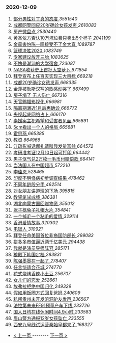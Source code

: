 ### 2020-12-09 
1. [ 部分男性对丁真的态度 ](https://s.weibo.com/weibo?q=%23%E9%83%A8%E5%88%86%E7%94%B7%E6%80%A7%E5%AF%B9%E4%B8%81%E7%9C%9F%E7%9A%84%E6%80%81%E5%BA%A6%23&Refer=top) *3551540*
1. [ 成都网警回应20岁确诊女孩发声 ](https://s.weibo.com/weibo?q=%23%E6%88%90%E9%83%BD%E7%BD%91%E8%AD%A6%E5%9B%9E%E5%BA%9420%E5%B2%81%E7%A1%AE%E8%AF%8A%E5%A5%B3%E5%AD%A9%E5%8F%91%E5%A3%B0%23&Refer=top) *2610083*
1. [ 房产微盘点 ](https://s.weibo.com/weibo?q=%E6%88%BF%E4%BA%A7%E5%BE%AE%E7%9B%98%E7%82%B9&Refer=top) *2530440*
1. [ 黄圣依方否认10万坑位费只卖出5个杯子 ](https://s.weibo.com/weibo?q=%23%E9%BB%84%E5%9C%A3%E4%BE%9D%E6%96%B9%E5%90%A6%E8%AE%A410%E4%B8%87%E5%9D%91%E4%BD%8D%E8%B4%B9%E5%8F%AA%E5%8D%96%E5%87%BA5%E4%B8%AA%E6%9D%AF%E5%AD%90%23&Refer=top) *2041199*
1. [ 金晨害怕陈一鸣接受不了金大喜 ](https://s.weibo.com/weibo?q=%23%E9%87%91%E6%99%A8%E5%AE%B3%E6%80%95%E9%99%88%E4%B8%80%E9%B8%A3%E6%8E%A5%E5%8F%97%E4%B8%8D%E4%BA%86%E9%87%91%E5%A4%A7%E5%96%9C%23&Refer=top) *1089787*
1. [ 篮球决胜2020 ](https://s.weibo.com/weibo?q=%23%E7%AF%AE%E7%90%83%E5%86%B3%E8%83%9C2020%23&Refer=top) *1083749*
1. [ 专家建议放开三胎 ](https://s.weibo.com/weibo?q=%23%E4%B8%93%E5%AE%B6%E5%BB%BA%E8%AE%AE%E6%94%BE%E5%BC%80%E4%B8%89%E8%83%8E%23&Refer=top) *1083625*
1. [ 不愧是潮汕的大学宿舍 ](https://s.weibo.com/weibo?q=%23%E4%B8%8D%E6%84%A7%E6%98%AF%E6%BD%AE%E6%B1%95%E7%9A%84%E5%A4%A7%E5%AD%A6%E5%AE%BF%E8%88%8D%23&Refer=top) *723087*
1. [ NASA收获史上首批太空萝卜 ](https://s.weibo.com/weibo?q=NASA%E6%94%B6%E8%8E%B7%E5%8F%B2%E4%B8%8A%E9%A6%96%E6%89%B9%E5%A4%AA%E7%A9%BA%E8%90%9D%E5%8D%9C&Refer=top) *671854*
1. [ 拜登宣布上任百天实现三大目标 ](https://s.weibo.com/weibo?q=%23%E6%8B%9C%E7%99%BB%E5%AE%A3%E5%B8%83%E4%B8%8A%E4%BB%BB%E7%99%BE%E5%A4%A9%E5%AE%9E%E7%8E%B0%E4%B8%89%E5%A4%A7%E7%9B%AE%E6%A0%87%23&Refer=top) *669218*
1. [ 成都20岁确诊女孩发声 ](https://s.weibo.com/weibo?q=%23%E6%88%90%E9%83%BD20%E5%B2%81%E7%A1%AE%E8%AF%8A%E5%A5%B3%E5%AD%A9%E5%8F%91%E5%A3%B0%23&Refer=top) *668335*
1. [ 金莎被耿斯汉写的歌感动哭了 ](https://s.weibo.com/weibo?q=%23%E9%87%91%E8%8E%8E%E8%A2%AB%E8%80%BF%E6%96%AF%E6%B1%89%E5%86%99%E7%9A%84%E6%AD%8C%E6%84%9F%E5%8A%A8%E5%93%AD%E4%BA%86%23&Refer=top) *667499*
1. [ 房子塌了 无人伤亡 ](https://s.weibo.com/weibo?q=%E6%88%BF%E5%AD%90%E5%A1%8C%E4%BA%86%20%E6%97%A0%E4%BA%BA%E4%BC%A4%E4%BA%A1&Refer=top) *667316*
1. [ 天官赐福影视化 ](https://s.weibo.com/weibo?q=%E5%A4%A9%E5%AE%98%E8%B5%90%E7%A6%8F%E5%BD%B1%E8%A7%86%E5%8C%96&Refer=top) *666981*
1. [ 隔离期满近1月后再确诊 ](https://s.weibo.com/weibo?q=%23%E9%9A%94%E7%A6%BB%E6%9C%9F%E6%BB%A1%E8%BF%911%E6%9C%88%E5%90%8E%E5%86%8D%E7%A1%AE%E8%AF%8A%23&Refer=top) *666772*
1. [ 央视起底网络占卜 ](https://s.weibo.com/weibo?q=%23%E5%A4%AE%E8%A7%86%E8%B5%B7%E5%BA%95%E7%BD%91%E7%BB%9C%E5%8D%A0%E5%8D%9C%23&Refer=top) *666170*
1. [ 素媛案主犯希望和受害者见面 ](https://s.weibo.com/weibo?q=%23%E7%B4%A0%E5%AA%9B%E6%A1%88%E4%B8%BB%E7%8A%AF%E5%B8%8C%E6%9C%9B%E5%92%8C%E5%8F%97%E5%AE%B3%E8%80%85%E8%A7%81%E9%9D%A2%23&Refer=top) *665891*
1. [ 5cm看出一个人的格局 ](https://s.weibo.com/weibo?q=%235cm%E7%9C%8B%E5%87%BA%E4%B8%80%E4%B8%AA%E4%BA%BA%E7%9A%84%E6%A0%BC%E5%B1%80%23&Refer=top) *665681*
1. [ 霍思燕 ](https://s.weibo.com/weibo?q=%E9%9C%8D%E6%80%9D%E7%87%95&Refer=top) *665385*
1. [ 教资 ](https://s.weibo.com/weibo?q=%E6%95%99%E8%B5%84&Refer=top) *664966*
1. [ 江疏影喊话娜扎请叫我发量富翁 ](https://s.weibo.com/weibo?q=%23%E6%B1%9F%E7%96%8F%E5%BD%B1%E5%96%8A%E8%AF%9D%E5%A8%9C%E6%89%8E%E8%AF%B7%E5%8F%AB%E6%88%91%E5%8F%91%E9%87%8F%E5%AF%8C%E7%BF%81%23&Refer=top) *664572*
1. [ 考研准考证12月10日起可打印 ](https://s.weibo.com/weibo?q=%23%E8%80%83%E7%A0%94%E5%87%86%E8%80%83%E8%AF%8112%E6%9C%8810%E6%97%A5%E8%B5%B7%E5%8F%AF%E6%89%93%E5%8D%B0%23&Refer=top) *664442*
1. [ 男子怄气兑2万枚一毛币付赔偿款 ](https://s.weibo.com/weibo?q=%23%E7%94%B7%E5%AD%90%E6%80%84%E6%B0%94%E5%85%912%E4%B8%87%E6%9E%9A%E4%B8%80%E6%AF%9B%E5%B8%81%E4%BB%98%E8%B5%94%E5%81%BF%E6%AC%BE%23&Refer=top) *664141*
1. [ 当法国人在中国超市 ](https://s.weibo.com/weibo?q=%23%E5%BD%93%E6%B3%95%E5%9B%BD%E4%BA%BA%E5%9C%A8%E4%B8%AD%E5%9B%BD%E8%B6%85%E5%B8%82%23&Refer=top) *572210*
1. [ 李佳恩 ](https://s.weibo.com/weibo?q=%E6%9D%8E%E4%BD%B3%E6%81%A9&Refer=top) *528465*
1. [ 印度不明怪病初步调查结果 ](https://s.weibo.com/weibo?q=%23%E5%8D%B0%E5%BA%A6%E4%B8%8D%E6%98%8E%E6%80%AA%E7%97%85%E5%88%9D%E6%AD%A5%E8%B0%83%E6%9F%A5%E7%BB%93%E6%9E%9C%23&Refer=top) *478462*
1. [ 不同年龄段分手 ](https://s.weibo.com/weibo?q=%23%E4%B8%8D%E5%90%8C%E5%B9%B4%E9%BE%84%E6%AE%B5%E5%88%86%E6%89%8B%23&Refer=top) *462514*
1. [ 对女朋友讲道理的下场 ](https://s.weibo.com/weibo?q=%23%E5%AF%B9%E5%A5%B3%E6%9C%8B%E5%8F%8B%E8%AE%B2%E9%81%93%E7%90%86%E7%9A%84%E4%B8%8B%E5%9C%BA%23&Refer=top) *395815*
1. [ 教资笔试成绩 ](https://s.weibo.com/weibo?q=%E6%95%99%E8%B5%84%E7%AC%94%E8%AF%95%E6%88%90%E7%BB%A9&Refer=top) *386381*
1. [ 湖北向蒙古国回赠物资 ](https://s.weibo.com/weibo?q=%23%E6%B9%96%E5%8C%97%E5%90%91%E8%92%99%E5%8F%A4%E5%9B%BD%E5%9B%9E%E8%B5%A0%E7%89%A9%E8%B5%84%23&Refer=top) *355012*
1. [ 张子枫兔子礼帽大片 ](https://s.weibo.com/weibo?q=%23%E5%BC%A0%E5%AD%90%E6%9E%AB%E5%85%94%E5%AD%90%E7%A4%BC%E5%B8%BD%E5%A4%A7%E7%89%87%23&Refer=top) *354841*
1. [ 一个掉毛一个粘毛的爱情 ](https://s.weibo.com/weibo?q=%23%E4%B8%80%E4%B8%AA%E6%8E%89%E6%AF%9B%E4%B8%80%E4%B8%AA%E7%B2%98%E6%AF%9B%E7%9A%84%E7%88%B1%E6%83%85%23&Refer=top) *329114*
1. [ 香港爱情故事 ](https://s.weibo.com/weibo?q=%E9%A6%99%E6%B8%AF%E7%88%B1%E6%83%85%E6%95%85%E4%BA%8B&Refer=top) *320302*
1. [ 电锯人 ](https://s.weibo.com/weibo?q=%E7%94%B5%E9%94%AF%E4%BA%BA&Refer=top) *310921*
1. [ 拜登任命美国首位非裔国防部长 ](https://s.weibo.com/weibo?q=%E6%8B%9C%E7%99%BB%E4%BB%BB%E5%91%BD%E7%BE%8E%E5%9B%BD%E9%A6%96%E4%BD%8D%E9%9D%9E%E8%A3%94%E5%9B%BD%E9%98%B2%E9%83%A8%E9%95%BF&Refer=top) *299083*
1. [ 拼多多市值逼近两千亿美元 ](https://s.weibo.com/weibo?q=%23%E6%8B%BC%E5%A4%9A%E5%A4%9A%E5%B8%82%E5%80%BC%E9%80%BC%E8%BF%91%E4%B8%A4%E5%8D%83%E4%BA%BF%E7%BE%8E%E5%85%83%23&Refer=top) *294438*
1. [ 我就是演员导师阵容 ](https://s.weibo.com/weibo?q=%23%E6%88%91%E5%B0%B1%E6%98%AF%E6%BC%94%E5%91%98%E5%AF%BC%E5%B8%88%E9%98%B5%E5%AE%B9%23&Refer=top) *285171*
1. [ 狼殿下韩国定档 ](https://s.weibo.com/weibo?q=%23%E7%8B%BC%E6%AE%BF%E4%B8%8B%E9%9F%A9%E5%9B%BD%E5%AE%9A%E6%A1%A3%23&Refer=top) *283831*
1. [ 陈强墨墨在一起了 ](https://s.weibo.com/weibo?q=%23%E9%99%88%E5%BC%BA%E5%A2%A8%E5%A2%A8%E5%9C%A8%E4%B8%80%E8%B5%B7%E4%BA%86%23&Refer=top) *278407*
1. [ 任言恺适合花城 ](https://s.weibo.com/weibo?q=%E4%BB%BB%E8%A8%80%E6%81%BA%E9%80%82%E5%90%88%E8%8A%B1%E5%9F%8E&Refer=top) *274770*
1. [ 花式烧烤香辣小土豆 ](https://s.weibo.com/weibo?q=%23%E8%8A%B1%E5%BC%8F%E7%83%A7%E7%83%A4%E9%A6%99%E8%BE%A3%E5%B0%8F%E5%9C%9F%E8%B1%86%23&Refer=top) *256707*
1. [ 女儿们的恋爱 ](https://s.weibo.com/weibo?q=%E5%A5%B3%E5%84%BF%E4%BB%AC%E7%9A%84%E6%81%8B%E7%88%B1&Refer=top) *252661*
1. [ 埃弗拉拒绝中国归化 ](https://s.weibo.com/weibo?q=%E5%9F%83%E5%BC%97%E6%8B%89%E6%8B%92%E7%BB%9D%E4%B8%AD%E5%9B%BD%E5%BD%92%E5%8C%96&Refer=top) *249329*
1. [ 假如用饭圈方式回复爸妈 ](https://s.weibo.com/weibo?q=%23%E5%81%87%E5%A6%82%E7%94%A8%E9%A5%AD%E5%9C%88%E6%96%B9%E5%BC%8F%E5%9B%9E%E5%A4%8D%E7%88%B8%E5%A6%88%23&Refer=top) *240609*
1. [ 私闯贵州未开发溶洞驴友发声 ](https://s.weibo.com/weibo?q=%E7%A7%81%E9%97%AF%E8%B4%B5%E5%B7%9E%E6%9C%AA%E5%BC%80%E5%8F%91%E6%BA%B6%E6%B4%9E%E9%A9%B4%E5%8F%8B%E5%8F%91%E5%A3%B0&Refer=top) *236567*
1. [ 法拉第未来FF91预量产车下线 ](https://s.weibo.com/weibo?q=%E6%B3%95%E6%8B%89%E7%AC%AC%E6%9C%AA%E6%9D%A5FF91%E9%A2%84%E9%87%8F%E4%BA%A7%E8%BD%A6%E4%B8%8B%E7%BA%BF&Refer=top) *233726*
1. [ 国人日均在线休闲时间4.9小时 ](https://s.weibo.com/weibo?q=%23%E5%9B%BD%E4%BA%BA%E6%97%A5%E5%9D%87%E5%9C%A8%E7%BA%BF%E4%BC%91%E9%97%B2%E6%97%B6%E9%97%B44.9%E5%B0%8F%E6%97%B6%23&Refer=top) *233583*
1. [ 眉山警方通报12岁女孩坠亡 ](https://s.weibo.com/weibo?q=%23%E7%9C%89%E5%B1%B1%E8%AD%A6%E6%96%B9%E9%80%9A%E6%8A%A512%E5%B2%81%E5%A5%B3%E5%AD%A9%E5%9D%A0%E4%BA%A1%23&Refer=top) *233555*
1. [ 西安九号线试运营秦始皇都来了 ](https://s.weibo.com/weibo?q=%E8%A5%BF%E5%AE%89%E4%B9%9D%E5%8F%B7%E7%BA%BF%E8%AF%95%E8%BF%90%E8%90%A5%E7%A7%A6%E5%A7%8B%E7%9A%87%E9%83%BD%E6%9D%A5%E4%BA%86&Refer=top) *168327* 

- [ < 上一页 ](https://github.com/able8/weibo-hot-record/blob/master/2020-12-08.md) -------- [ 下一页 > ](https://github.com/able8/weibo-hot-record/blob/master/2020-12-10.md)